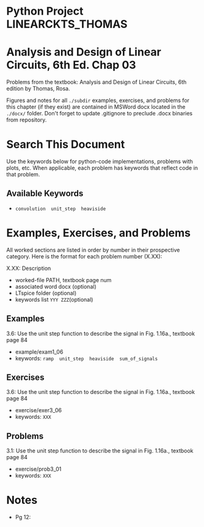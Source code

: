 # Python Project LINEARCKTS_THOMAS
# Analysis and Design of Linear Circuits, 6th Ed. Chap 03
Problems from the textbook: Analysis and Design of Linear Circuits, 6th edition by Thomas, Rosa.

Figures and notes for all `./subdir` examples, exercises, and problems for this
chapter (if they exist) are contained in MSWord docx located in the `./docx/` folder.
Don't forget to update .gitignore to preclude .docx binaries from repository.

# Search This Document
Use the keywords below for python-code implementations, problems with plots, etc.
When applicable, each problem has keywords that reflect code in that problem.

## Available Keywords
* `convolution  unit_step  heaviside`


# Examples, Exercises, and Problems
All worked sections are listed in order by number in their prospective category.
Here is the format for each problem number (X.XX):

X.XX: Description
* worked-file PATH, textbook page num
* associated word docx (optional)
* LTspice folder (optional)
* keywords list `YYY ZZZ`(optional)


## Examples
3.6: Use the unit step function to describe the signal in Fig. 1.16a.,
textbook page 84
* example/exam1_06
* keywords: `ramp  unit_step  heaviside  sum_of_signals`


## Exercises
3.6: Use the unit step function to describe the signal in Fig. 1.16a.,
textbook page 84
* exercise/exer3_06
* keywords: `XXX`


## Problems
3.1: Use the unit step function to describe the signal in Fig. 1.16a.,
textbook page 84
* exercise/prob3_01
* keywords: `XXX`



# Notes
* Pg 12: 
